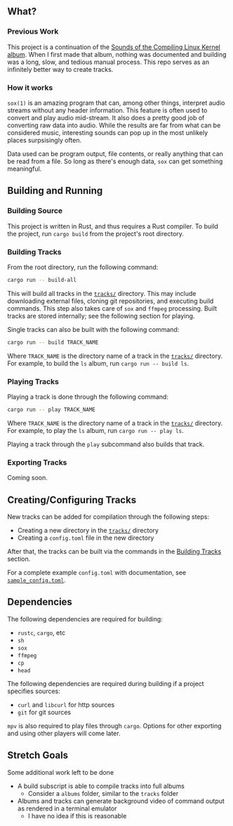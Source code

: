 ## What?
### Previous Work
This project is a continuation of the [Sounds of the Compiling Linux Kernel album](https://www.youtube.com/watch?v=4yMVkQRhiiQ).
When I first made that album, nothing was documented and building was a long, slow, and tedious manual process.
This repo serves as an infinitely better way to create tracks.
### How it works
`sox(1)` is an amazing program that can, among other things, interpret audio streams
without any header information. This feature is often used to convert and play audio
mid-stream. It also does a pretty good job of converting raw data into audio. While
the results are far from what can be considered music, interesting sounds can pop up
in the most unlikely places surpsisingly often.

Data used can be program output, file contents, or really anything that can be read from
a file. So long as there's enough data, `sox` can get something meaningful.

## Building and Running

### Building Source
This project is written in Rust, and thus requires a Rust compiler. To build the project,
run `cargo build` from the project's root directory.

### Building Tracks
From the root directory, run the following command:
```sh
cargo run -- build-all
```
This will build all tracks in the [`tracks/`](tracks) directory. This may include downloading
external files, cloning git repositories, and executing build commands. This step also takes
care of `sox` and `ffmpeg` processing. Built tracks are stored internally; see the following
section for playing.

Single tracks can also be built with the following command:
```sh
cargo run -- build TRACK_NAME
```
Where `TRACK_NAME` is the directory name of a track in the [`tracks/`](tracks) directory.
For example, to build the `ls` album, run `cargo run -- build ls`.

### Playing Tracks
Playing a track is done through the following command:
```sh
cargo run -- play TRACK_NAME
```
Where `TRACK_NAME` is the directory name of a track in the [`tracks/`](tracks) directory.
For example, to play the `ls` album, run `cargo run -- play ls`.

Playing a track through the `play` subcommand also builds that track.

### Exporting Tracks
Coming soon.

## Creating/Configuring Tracks
New tracks can be added for compilation through the following steps:  
- Creating a new directory in the [`tracks/`](tracks) directory
- Creating a `config.toml` file in the new directory

After that, the tracks can be built via the commands in the
[Building Tracks](#building-tracks) section.

For a complete example `config.toml` with documentation, see
[`sample_config.toml`](sample_config.toml).

## Dependencies
The following dependencies are required for building:  
- `rustc`, `cargo`, etc
- `sh`
- `sox`
- `ffmpeg`
- `cp`
- `head`

The following dependencies are required during building if a project specifies sources:  
- `curl` and `libcurl` for http sources
- `git` for git sources

`mpv` is also required to play files through `cargo`. Options for other exporting and
using other players will come later.

## Stretch Goals
Some additional work left to be done
- A build subscript is able to compile tracks into full albums
  - Consider a `albums` folder, similar to the `tracks` folder
- Albums and tracks can generate background video of command output as rendered in a terminal emulator
  - I have no idea if this is reasonable
